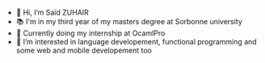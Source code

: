 - 👋 Hi, I’m Saïd ZUHAIR
- 📚 I'm in my third year of my masters degree at Sorbonne university
- 💼 Currently doing my internship at OcamlPro
- 👀 I’m interested in language developement, functional programming and some web and mobile developement too
